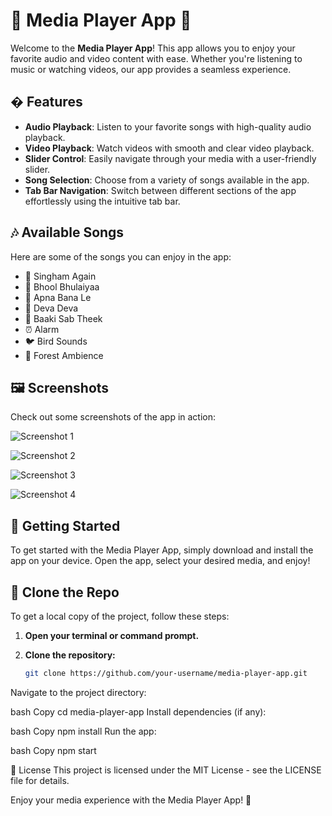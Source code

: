 # 🎵 Media Player App 🎥

Welcome to the **Media Player App**! This app allows you to enjoy your favorite audio and video content with ease. Whether you're listening to music or watching videos, our app provides a seamless experience.

## � Features

- **Audio Playback**: Listen to your favorite songs with high-quality audio playback.
- **Video Playback**: Watch videos with smooth and clear video playback.
- **Slider Control**: Easily navigate through your media with a user-friendly slider.
- **Song Selection**: Choose from a variety of songs available in the app.
- **Tab Bar Navigation**: Switch between different sections of the app effortlessly using the intuitive tab bar.

## 🎶 Available Songs

Here are some of the songs you can enjoy in the app:

- 🎤 Singham Again
- 🎤 Bhool Bhulaiyaa
- 🎤 Apna Bana Le
- 🎤 Deva Deva
- 🎤 Baaki Sab Theek
- ⏰ Alarm
- 🐦 Bird Sounds
- 🌳 Forest Ambience

## 🖼️ Screenshots

Check out some screenshots of the app in action:

![Screenshot 1](Screenshot/audio.jpg)

![Screenshot 2](Screenshot/popmenu.jpg)

![Screenshot 3](Screenshot/video.jpg)

![Screenshot 4](Screenshot/slider.jpg)


## 🚀 Getting Started

To get started with the Media Player App, simply download and install the app on your device. Open the app, select your desired media, and enjoy!

## 🔧 Clone the Repo

To get a local copy of the project, follow these steps:

1. **Open your terminal or command prompt.**
2. **Clone the repository:**

   ```bash
   git clone https://github.com/your-username/media-player-app.git
Navigate to the project directory:

bash
Copy
cd media-player-app
Install dependencies (if any):

bash
Copy
npm install
Run the app:

bash
Copy
npm start

📜 License
This project is licensed under the MIT License - see the LICENSE file for details.

Enjoy your media experience with the Media Player App! 🎉

